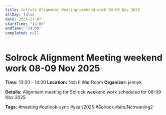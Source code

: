 ```yaml
---
title: Solrock Alignment Meeting weekend work 08-09 Nov 2025
allDay: false
date: 2025-11-07
startTime: "13:00"
endTime: "14:00"
completed: null
---
```


# Solrock Alignment Meeting weekend work 08-09 Nov 2025

**Time:** 13:00 - 14:00
**Location:** Nch II War Room
**Organizer:** jennyk

**Details:**
Alignment meeting for Solrock weekend work scheduled for 08-09 Nov 2025

**Tags:** #meeting #outlook-sync #year/2025 #Solrock #site/Nchwaning2
